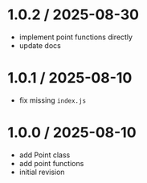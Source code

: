 
1.0.2 / 2025-08-30
==================

 * implement point functions directly
 * update docs

1.0.1 / 2025-08-10
==================

 * fix missing `index.js`

1.0.0 / 2025-08-10
==================

 * add Point class
 * add point functions
 * initial revision
